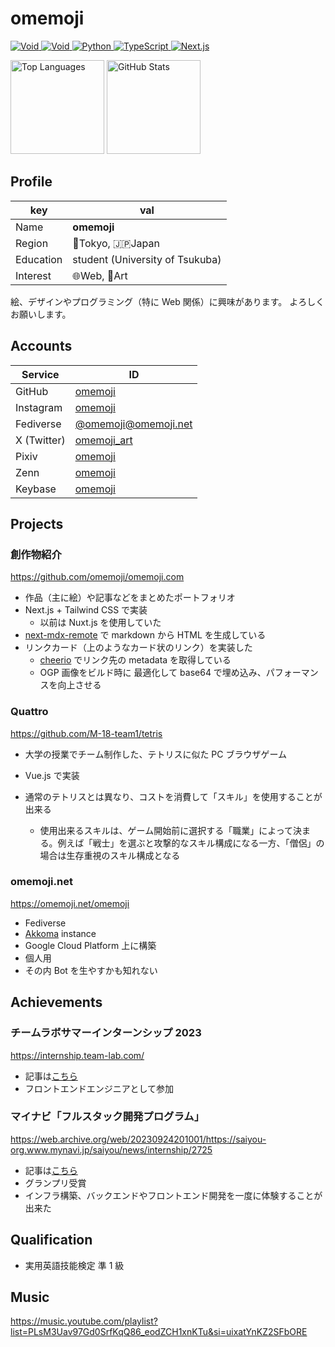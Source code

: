 # omemoji

<p align=left>
<a href="https://voidlinux.org">
<img alt="Void" src="https://img.shields.io/badge/OS-Void%20Linux-478061.svg?logo=voidlinux&logoColor=ffffff&style=flat"/>
</a>
<a href="https://code.visualstudio.com/">
<img alt="Void" src="https://img.shields.io/badge/Editor-VSCode-007ACC.svg?logo=visualstudiocode&logoColor=ffffff&style=flat"/>
</a>
<a href="https://python.org">
<img alt="Python" src="https://img.shields.io/badge/Python-3776AB.svg?logo=python&logoColor=ffffff&style=flat"/>
</a>
<a href="https://typescriptlang.org">
<img alt="TypeScript" src="https://img.shields.io/badge/TypeScript-3178C6.svg?logo=typescript&logoColor=ffffff&style=flat"/>
</a>
<a href="https://nextjs.org">
<img alt="Next.js" src="https://img.shields.io/badge/Next.js-000000.svg?logo=next.js&logoColor=ffffff&style=flat"/>
</a>
</p>

<div align=left>
<img src="https://github-readme-stats.vercel.app/api/top-langs/?username=omemoji&theme=transparent&layout=compact" alt="Top Languages" height="150">
<img src="https://github-readme-stats.vercel.app/api?username=omemoji&theme=transparent&show_icons=true" alt="GitHub Stats" height="150">
</div>

## Profile

| key       | val                             |
| --------- | ------------------------------- |
| Name      | **omemoji**                     |
| Region    | 🗼Tokyo, 🇯🇵Japan                |
| Education | student (University of Tsukuba) |
| Interest  | 🌐Web, 🎨Art                    |

絵、デザインやプログラミング（特に Web 関係）に興味があります。
よろしくお願いします。

## Accounts

| Service     | ID                                                  |
| ----------- | --------------------------------------------------- |
| GitHub      | [omemoji](https://github.com/omemoji)               |
| Instagram   | [omemoji](https://instagram.com/omemoji)            |
| Fediverse   | [@omemoji@omemoji.net](https://omemoji.net/omemoji) |
| X (Twitter) | [omemoji_art](https://twitter.com/omemoji_art)      |
| Pixiv       | [omemoji](https://www.pixiv.net/users/65949346)     |
| Zenn        | [omemoji](https://zenn.dev/omemoji)                 |
| Keybase     | [omemoji](https://keybase.io/omemoji)               |

## Projects

### 創作物紹介

https://github.com/omemoji/omemoji.com

- 作品（主に絵）や記事などをまとめたポートフォリオ
- Next.js + Tailwind CSS で実装
  - 以前は Nuxt.js を使用していた
- [next-mdx-remote](https://github.com/hashicorp/next-mdx-remote) で markdown から HTML を生成している
- リンクカード（上のようなカード状のリンク）を実装した
  - [cheerio](https://github.com/cheeriojs/cheerio) でリンク先の metadata を取得している
  - OGP 画像をビルド時に 最適化して base64 で埋め込み、パフォーマンスを向上させる

### Quattro

https://github.com/M-18-team1/tetris

- 大学の授業でチーム制作した、テトリスに似た PC ブラウザゲーム
- Vue.js で実装
- 通常のテトリスとは異なり、コストを消費して「スキル」を使用することが出来る

  - 使用出来るスキルは、ゲーム開始前に選択する「職業」によって決まる。例えば「戦士」を選ぶと攻撃的なスキル構成になる一方、「僧侶」の場合は生存重視のスキル構成となる

### omemoji.net

https://omemoji.net/omemoji

- Fediverse
- [Akkoma](https://akkoma.social/) instance
- Google Cloud Platform 上に構築
- 個人用
- その内 Bot を生やすかも知れない

## Achievements

### チームラボサマーインターンシップ 2023

https://internship.team-lab.com/

- 記事は[こちら](https://omemoji.com/articles/teamlab)
- フロントエンドエンジニアとして参加

### マイナビ「フルスタック開発プログラム」

https://web.archive.org/web/20230924201001/https://saiyou-org.www.mynavi.jp/saiyou/news/internship/2725

- 記事は[こちら](https://omemoji.com/articles/mynavi_hackathon/)
- グランプリ受賞
- インフラ構築、バックエンドやフロントエンド開発を一度に体験することが出来た

## Qualification

- 実用英語技能検定 準 1 級

## Music

https://music.youtube.com/playlist?list=PLsM3Uav97Gd0SrfKqQ86_eodZCH1xnKTu&si=uixatYnKZ2SFbORE
